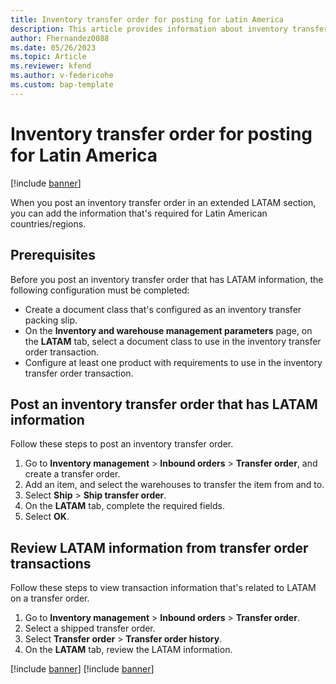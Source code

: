 ```yaml
---
title: Inventory transfer order for posting for Latin America
description: This article provides information about inventory transfer order posting for Latin America.
author: Fhernandez0088
ms.date: 05/26/2023
ms.topic: Article
ms.reviewer: kfend
ms.author: v-federicohe 
ms.custom: bap-template
---
```

# Inventory transfer order for posting for Latin America

[!include [banner](../../includes/banner.md)]

When you post an inventory transfer order in an extended LATAM section, you can add the information that's required for Latin American countries/regions.

## Prerequisites

Before you post an inventory transfer order that has LATAM information, the following configuration must be completed:

- Create a document class that's configured as an inventory transfer packing slip.
- On the **Inventory and warehouse management parameters** page, on the **LATAM** tab, select a document class to use in the inventory transfer order transaction.
- Configure at least one product with requirements to use in the inventory transfer order transaction.

## Post an inventory transfer order that has LATAM information

Follow these steps to post an inventory transfer order.

1. Go to **Inventory management** \> **Inbound orders** \> **Transfer order**, and create a transfer order.
2. Add an item, and select the warehouses to transfer the item from and to.
3. Select **Ship** \> **Ship transfer order**.
4. On the **LATAM** tab, complete the required fields.
5. Select **OK**.

## Review LATAM information from transfer order transactions

Follow these steps to view transaction information that's related to LATAM on a transfer order.

1. Go to **Inventory management** \> **Inbound orders** \> **Transfer order**.
2. Select a shipped transfer order.
3. Select **Transfer order** \> **Transfer order history**.
4. On the **LATAM** tab, review the LATAM information.

[!include [banner](../../includes/banner.md)]
[!include [banner](../../includes/banner.md)]
